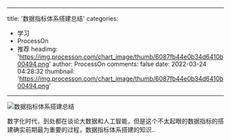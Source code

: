 
---
title: '数据指标体系搭建总结'
categories: 
 - 学习
 - ProcessOn
 - 推荐
headimg: 'https://img.processon.com/chart_image/thumb/6087fb44e0b34d6410b00494.png'
author: ProcessOn
comments: false
date: 2022-03-24 04:28:32
thumbnail: 'https://img.processon.com/chart_image/thumb/6087fb44e0b34d6410b00494.png'
---

<div>   
<img class="thumb" alt="数据指标体系搭建总结" src="https://img.processon.com/chart_image/thumb/6087fb44e0b34d6410b00494.png" referrerpolicy="no-referrer">
<p>数字化时代，到处都在谈论大数据和人工智能，但是这个不太起眼的数据指标的搭建确实前期最为重要的过程，数据指标体系搭建的知识..</p>  
</div>
            